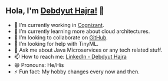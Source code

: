 ## Hola, I'm [Debdyut Hajra!](https://debdyut.github.io) 👋

- 🔭 I’m currently working in [Cognizant](https://www.cognizant.com/).
- 🌱 I’m currently learning more about cloud architectures.
- 👯 I’m looking to collaborate on [GitHub](https://github.com/Debdyut/).
- 🤔 I’m looking for help with TinyML.
- 💬 Ask me about Java Microservices or any tech related stuff.
- 📫 How to reach me:  [LinkedIn - Debdyut Hajra](https://www.linkedin.com/in/debdyuthajra/)
- 😄 Pronouns: He/His
- ⚡ Fun fact: My hobby changes every now and then. 
